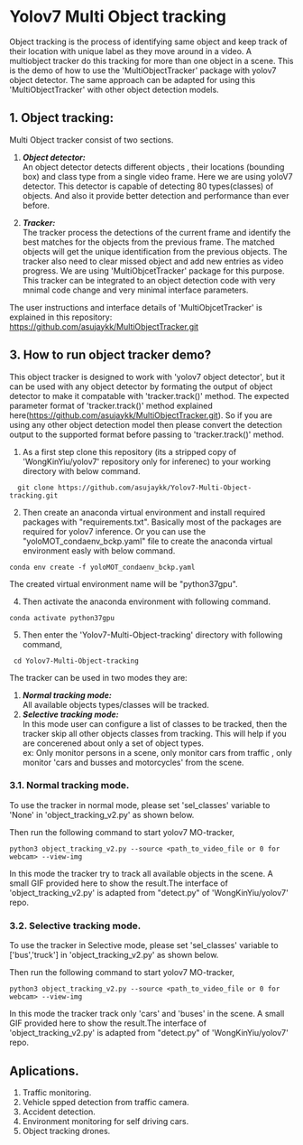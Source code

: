 # Yolov7 Multi Object tracking
Object tracking is the process of identifying same object and keep track of their location with unique label as they move around in a video. A multiobject tracker do this tracking for more than one object in a scene. 
This is the demo of how to use the 'MultiObjectTracker' package with yolov7 object detector. The same approach can be adapted for using this 'MultiObjectTracker' with other object detection models.

## 1. Object tracking:
Multi Object tracker consist of two sections.
1. ***Object detector:***  
An object detector detects different objects , their locations (bounding box) and class type from a single video frame. Here we are using yoloV7 detector.
This detector is capable of detecting 80 types(classes) of objects. And also it provide better detection and performance than ever before.

2. ***Tracker:***  
The tracker process the detections of the current frame and  identify the best matches for the objects from the previous frame. The matched objects will get the unique identification from the previous objects. The tracker also need to clear missed object and add new entries as video progress. We are using 'MultiObjcetTracker' package for this purpose. 
This tracker can be integrated to an object detection code with very mnimal code change and very minimal interface parameters.

The user instructions and interface details of 'MultiObjcetTracker' is explained in this repository: https://github.com/asujaykk/MultiObjectTracker.git

## 3. How to run object tracker demo?
This object tracker is designed to work with 'yolov7 object detector', but it can be used with any object detector by formating the output of object detector to make it compatable with 'tracker.track()' method.
The expected parameter format of 'tracker.track()' method explained here(https://github.com/asujaykk/MultiObjectTracker.git). 
So if you are using any other object detection model then please convert the detection output to the supported format before passing to 'tracker.track()' method.

1. As a first step clone this repository (its a stripped copy of  'WongKinYiu/yolov7' repository only for inferenec) to your working directory with below command.
```
  git clone https://github.com/asujaykk/Yolov7-Multi-Object-tracking.git
```

2. Then create an anaconda virtual environment and install required packages with "requirements.txt". Basically most of the packages are required for yolov7 inference. Or you can use the "yoloMOT_condaenv_bckp.yaml" file to create the anaconda virtual environment easly with below command.  

```
conda env create -f yoloMOT_condaenv_bckp.yaml
```
The created virtual environment name will be "python37gpu".

4. Then activate the anaconda environment with following command.
```
conda activate python37gpu
```
5. Then enter the 'Yolov7-Multi-Object-tracking' directory with following command,
```
 cd Yolov7-Multi-Object-tracking
```

The tracker can be used in two modes they are:
1. ***Normal tracking mode:***   
   All available objects types/classes will be tracked.
2. ***Selective tracking mode:***  
   In this mode user can configure a list of classes to be tracked, then the tracker skip all other objects classes from tracking. This will help if you are concerened about only a set of object types.  
   ex: Only monitor persons in a scene, only monitor cars from traffic , only monitor 'cars and busses and motorcycles' from the scene.

### 3.1. Normal tracking mode. 
To use the tracker in normal mode, please set 'sel_classes' variable  to 'None' in 'object_tracking_v2.py' as shown below.

Then run the following command to start yolov7 MO-tracker,
```
python3 object_tracking_v2.py --source <path_to_video_file or 0 for webcam> --view-img
```
In this mode the tracker try to track all available objects in the scene. A small GIF provided here to show the result.The interface of 'object_tracking_v2.py' is adapted from "detect.py" of  'WongKinYiu/yolov7' repo.

### 3.2. Selective tracking mode. 
To use the tracker in Selective mode, please set 'sel_classes' variable  to ['bus','truck'] in 'object_tracking_v2.py' as shown below.

Then run the following command to start yolov7 MO-tracker,
```
python3 object_tracking_v2.py --source <path_to_video_file or 0 for webcam> --view-img
```
In this mode the tracker track only 'cars' and 'buses' in the scene. A small GIF provided here to show the result.The interface of 'object_tracking_v2.py' is adapted from "detect.py" of  'WongKinYiu/yolov7' repo.


## Aplications.
1. Traffic monitoring.
2. Vehicle spped detection from traffic camera.
3. Accident detection.
4. Environment monitoring for self driving cars.
5. Object tracking drones.
